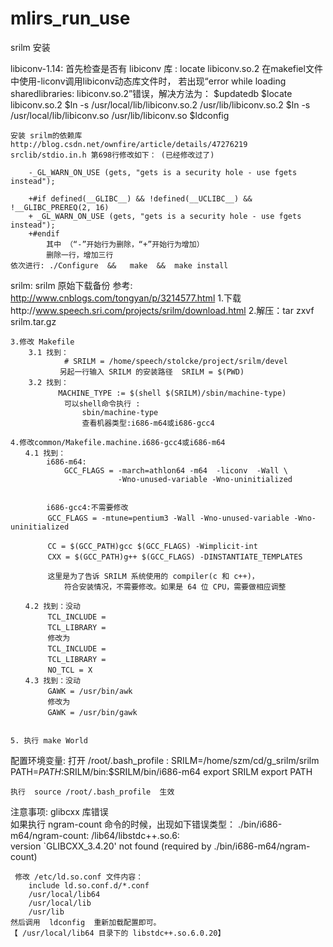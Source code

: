# mlirs_run_use

srilm 安装


libiconv-1.14:
    首先检查是否有 libiconv 库 : 
        locate libiconv.so.2
                在makefiel文件中使用-liconv调用libiconv动态库文件时，
                若出现“error while loading sharedlibraries: libiconv.so.2”错误，解决方法为：
                $updatedb
                $locate libiconv.so.2
                $ln -s /usr/local/lib/libiconv.so.2 /usr/lib/libiconv.so.2
                $ln -s /usr/local/lib/libiconv.so /usr/lib/libiconv.so
                $ldconfig

    安装 srilm的依赖库   http://blog.csdn.net/ownfire/article/details/47276219 
    srclib/stdio.in.h 第698行修改如下： (已经修改过了)

        -_GL_WARN_ON_USE (gets, "gets is a security hole - use fgets instead");

        +#if defined(__GLIBC__) && !defined(__UCLIBC__) && !__GLIBC_PREREQ(2, 16)
        + _GL_WARN_ON_USE (gets, "gets is a security hole - use fgets instead");
        +#endif
            其中 （“-”开始行为删除，“+”开始行为增加）
            删除一行，增加三行 
    依次进行: ./Configure  &&   make  &&  make install


srilm:
    srilm 原始下载备份 
    参考:  http://www.cnblogs.com/tongyan/p/3214577.html
    1.下载http://www.speech.sri.com/projects/srilm/download.html
    2.解压：tar zxvf srilm.tar.gz

    3.修改 Makefile 
        3.1 找到： 
                # SRILM = /home/speech/stolcke/project/srilm/devel
        　　　  另起一行输入 SRILM 的安装路径  SRILM = $(PWD)
        3.2 找到：
        　　　　MACHINE_TYPE := $(shell $(SRILM)/sbin/machine-type)
                可以shell命令执行 : 
                    sbin/machine-type 
                    查看机器类型:i686-m64或i686-gcc4

    4.修改common/Makefile.machine.i686-gcc4或i686-m64
    　　4.1 找到：
            i686-m64:
                GCC_FLAGS = -march=athlon64 -m64  -liconv  -Wall \
                            -Wno-unused-variable -Wno-uninitialized


            i686-gcc4:不需要修改
    　　　　　GCC_FLAGS = -mtune=pentium3 -Wall -Wno-unused-variable -Wno-uninitialized

    　　　　　CC = $(GCC_PATH)gcc $(GCC_FLAGS) -Wimplicit-int
    　　　　　CXX = $(GCC_PATH)g++ $(GCC_FLAGS) -DINSTANTIATE_TEMPLATES

    　　　　　这里是为了告诉 SRILM 系统使用的 compiler(c 和 c++)，
                符合安装情况，不需要修改。如果是 64 位 CPU，需要做相应调整

    　　4.2 找到：没动
    　　　　　TCL_INCLUDE =
    　　　　　TCL_LIBRARY =
    　　　　　修改为
    　　　　　TCL_INCLUDE =
    　　　　　TCL_LIBRARY =
    　　　　　NO_TCL = X　　
    　　4.3 找到：没动
    　　　　　GAWK = /usr/bin/awk   
    　　　　　修改为
    　　　　　GAWK = /usr/bin/gawk


    5. 执行 make World 


配置环境变量:
    打开 /root/.bash_profile :
        SRILM=/home/szm/cd/g_srilm/srilm
        PATH=$PATH:$SRILM/bin:$SRILM/bin/i686-m64
        export SRILM
        export PATH
       
    执行  source /root/.bash_profile  生效 


注意事项:
    glibcxx 库错误  
    如果执行 ngram-count 命令的时候，出现如下错误类型：
     ./bin/i686-m64/ngram-count: /lib64/libstdc++.so.6: \
         version `GLIBCXX_3.4.20' not found (required by ./bin/i686-m64/ngram-count)

     修改 /etc/ld.so.conf 文件内容：
        include ld.so.conf.d/*.conf
        /usr/local/lib64
        /usr/local/lib
        /usr/lib
    然后调用  ldconfig  重新加载配置即可。
    【 /usr/local/lib64 目录下的 libstdc++.so.6.0.20】



